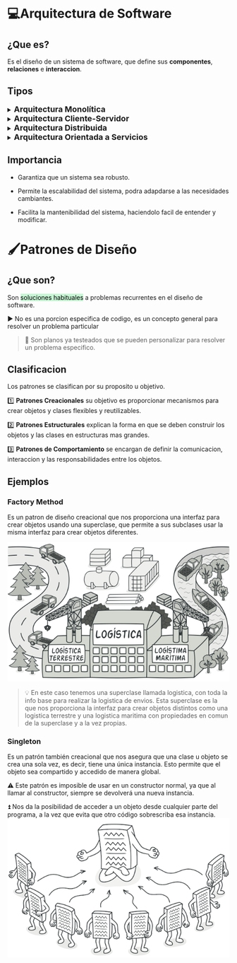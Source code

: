 # 💻Arquitectura de Software

## ¿Que es?
Es el diseño de un sistema de software, que define sus **componentes**, **relaciones** e **interaccion**.

## Tipos
<details>
<summary><span style="font-size: 18px; font-weight: bold;">Arquitectura Monolítica</span></summary>

Todo el sistema funciona en un único componente
</details>

<details>
<summary><span style="font-size: 18px; font-weight: bold;">Arquitectura Cliente-Servidor</span></summary>

El sistema se divide en dos componentes, el cliente que solicita servicios a un servidor y funciona como interfaz para el usuario; y el servidor que provee estos servicios al cliente.
</details>

<details>
<summary><span style="font-size: 18px; font-weight: bold;">Arquitectura Distribuida</span></summary>

El sistema es dividido en varios componentes que se ejecutan en distintas máquinas.
</details>

<details>
<summary><span style="font-size: 18px; font-weight: bold;">Arquitectura Orientada a Servicios</span></summary>

El sistema se divide en servicios que pueden ser proporcionados por distintos proveedores, estos servicios se comunican entre sí.
</details>


## Importancia

- Garantiza que un sistema sea robusto.

- Permite la escalabilidad del sistema, podra adapdarse a las necesidades cambiantes.

- Facilita la mantenibilidad del sistema, haciendolo facil de entender y modificar.



# 🖌️Patrones de Diseño

## ¿Que son?
Son <mark style="background-color: #c7f6d4;">soluciones habituales</mark> a problemas recurrentes en el diseño de software.

▶️ No es una porcion especifica de codigo, es un concepto general para resolver un problema particular

> 📌
> Son planos ya testeados que se pueden personalizar para resolver un problema especifico.

## Clasificacion
Los patrones se clasifican por su proposito u objetivo.

1️⃣ **Patrones Creacionales** su objetivo es proporcionar mecanismos para crear objetos y clases flexibles y reutilizables.

2️⃣ **Patrones Estructurales** explican la forma en que se deben construir los objetos y las clases en estructuras mas grandes.

3️⃣ **Patrones de Comportamiento** se encargan de definir la comunicacion, interaccion y las responsabilidades entre los objetos.

## Ejemplos

### Factory Method
Es un patron de diseño creacional que nos proporciona una interfaz para crear objetos usando una superclase, que permite a sus subclases usar la misma interfaz para crear objetos diferentes.

![image](./img/factory.png)
> :bulb:
> En este caso tenemos una superclase llamada logistica, con toda la info base para realizar la logistica de envios. Esta superclase es la que nos proporciona la interfaz para crear objetos distintos como una logistica terrestre y una logistica maritima con propiedades en comun de la superclase y a la vez propias.

### Singleton
Es un patrón también creacional que nos asegura que una clase u objeto se crea una sola vez, es decir, tiene una única instancia. Esto permite que el objeto sea compartido y accedido de manera global.

⚠️ Este patrón es imposible de usar en un constructor normal, ya que al llamar al constructor, siempre se devolverá una nueva instancia.

⏫ Nos da la posibilidad de acceder a un objeto desde cualquier parte del programa, a la vez que evita que otro código sobrescriba esa instancia.
![image](./img/singleton.png)


